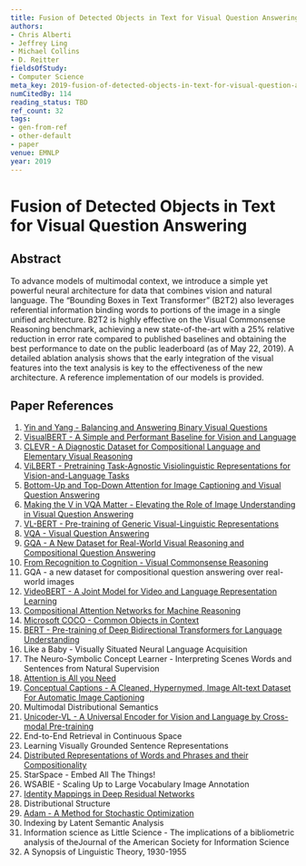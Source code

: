 ```yaml
---
title: Fusion of Detected Objects in Text for Visual Question Answering
authors:
- Chris Alberti
- Jeffrey Ling
- Michael Collins
- D. Reitter
fieldsOfStudy:
- Computer Science
meta_key: 2019-fusion-of-detected-objects-in-text-for-visual-question-answering
numCitedBy: 114
reading_status: TBD
ref_count: 32
tags:
- gen-from-ref
- other-default
- paper
venue: EMNLP
year: 2019
---
```


# Fusion of Detected Objects in Text for Visual Question Answering

## Abstract

To advance models of multimodal context, we introduce a simple yet powerful neural architecture for data that combines vision and natural language. The “Bounding Boxes in Text Transformer” (B2T2) also leverages referential information binding words to portions of the image in a single unified architecture. B2T2 is highly effective on the Visual Commonsense Reasoning benchmark, achieving a new state-of-the-art with a 25% relative reduction in error rate compared to published baselines and obtaining the best performance to date on the public leaderboard (as of May 22, 2019). A detailed ablation analysis shows that the early integration of the visual features into the text analysis is key to the effectiveness of the new architecture. A reference implementation of our models is provided.

## Paper References

1. [Yin and Yang - Balancing and Answering Binary Visual Questions](2016-yin-and-yang-balancing-and-answering-binary-visual-questions)
2. [VisualBERT - A Simple and Performant Baseline for Vision and Language](2019-visualbert-a-simple-and-performant-baseline-for-vision-and-language)
3. [CLEVR - A Diagnostic Dataset for Compositional Language and Elementary Visual Reasoning](2017-clevr-a-diagnostic-dataset-for-compositional-language-and-elementary-visual-reasoning)
4. [ViLBERT - Pretraining Task-Agnostic Visiolinguistic Representations for Vision-and-Language Tasks](2019-vilbert-pretraining-task-agnostic-visiolinguistic-representations-for-vision-and-language-tasks)
5. [Bottom-Up and Top-Down Attention for Image Captioning and Visual Question Answering](2018-bottom-up-and-top-down-attention-for-image-captioning-and-visual-question-answering)
6. [Making the V in VQA Matter - Elevating the Role of Image Understanding in Visual Question Answering](2017-making-the-v-in-vqa-matter-elevating-the-role-of-image-understanding-in-visual-question-answering)
7. [VL-BERT - Pre-training of Generic Visual-Linguistic Representations](2020-vl-bert-pre-training-of-generic-visual-linguistic-representations)
8. [VQA - Visual Question Answering](2015-vqa-visual-question-answering)
9. [GQA - A New Dataset for Real-World Visual Reasoning and Compositional Question Answering](2019-gqa-a-new-dataset-for-real-world-visual-reasoning-and-compositional-question-answering)
10. [From Recognition to Cognition - Visual Commonsense Reasoning](2019-from-recognition-to-cognition-visual-commonsense-reasoning)
11. GQA - a new dataset for compositional question answering over real-world images
12. [VideoBERT - A Joint Model for Video and Language Representation Learning](2019-videobert-a-joint-model-for-video-and-language-representation-learning)
13. [Compositional Attention Networks for Machine Reasoning](2018-compositional-attention-networks-for-machine-reasoning)
14. [Microsoft COCO - Common Objects in Context](2014-microsoft-coco-common-objects-in-context)
15. [BERT - Pre-training of Deep Bidirectional Transformers for Language Understanding](2019-bert-pre-training-of-deep-bidirectional-transformers-for-language-understanding)
16. Like a Baby - Visually Situated Neural Language Acquisition
17. The Neuro-Symbolic Concept Learner - Interpreting Scenes Words and Sentences from Natural Supervision
18. [Attention is All you Need](2017-attention-is-all-you-need)
19. [Conceptual Captions - A Cleaned, Hypernymed, Image Alt-text Dataset For Automatic Image Captioning](2018-conceptual-captions-a-cleaned-hypernymed-image-alt-text-dataset-for-automatic-image-captioning)
20. Multimodal Distributional Semantics
21. [Unicoder-VL - A Universal Encoder for Vision and Language by Cross-modal Pre-training](2020-unicoder-vl-a-universal-encoder-for-vision-and-language-by-cross-modal-pre-training)
22. End-to-End Retrieval in Continuous Space
23. Learning Visually Grounded Sentence Representations
24. [Distributed Representations of Words and Phrases and their Compositionality](2013-distributed-representations-of-words-and-phrases-and-their-compositionality)
25. StarSpace - Embed All The Things!
26. WSABIE - Scaling Up to Large Vocabulary Image Annotation
27. [Identity Mappings in Deep Residual Networks](2016-identity-mappings-in-deep-residual-networks)
28. Distributional Structure
29. [Adam - A Method for Stochastic Optimization](2015-adam-a-method-for-stochastic-optimization)
30. Indexing by Latent Semantic Analysis
31. Information science as Little Science - The implications of a bibliometric analysis of theJournal of the American Society for Information Science
32. A Synopsis of Linguistic Theory, 1930-1955
